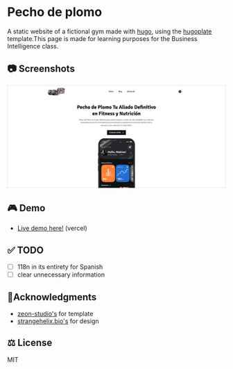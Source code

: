 <p align="center">
  <h1>Pecho de plomo</h1>
</p>

A static website of a fictional gym made with [hugo](https://gohugo.io/), using the [hugoplate](https://github.com/zeon-studio/hugoplate) template.This page is made for learning purposes for the Business Intelligence class.

## 📷 Screenshots

<img src ="./showcase.png">

## 🎮 Demo

- [Live demo here!](https://pecho-plomo.vercel.app/) (vercel)

## ✅ TODO

- [ ] 118n in its entirety for Spanish
- [ ] clear unnecessary information

## 🙏Acknowledgments

- [zeon-studio's](https://github.com/zeon-studio/hugoplate) for template
- [strangehelix.bio's](https://www.figma.com/community/file/1334779038193346013) for design

## ⚖️ License

MIT
